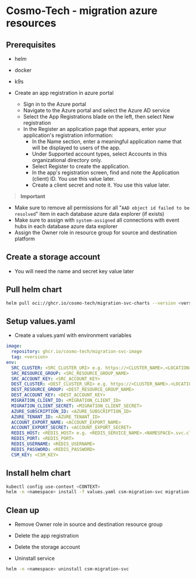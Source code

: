 # Cosmo-Tech - migration azure resources

## Prerequisites

* helm
* docker
* k9s


* Create an app registration in azure portal

    * Sign in to the Azure portal
    * Navigate to the Azure portal and select the Azure AD service
    * Select the App Registrations blade on the left, then select New registration
    * In the Register an application page that appears, enter your application's registration information:
        * In the Name section, enter a meaningful application name that will be displayed to users of the app.
        * Under Supported account types, select Accounts in this organizational directory only.
        * Select Register to create the application.
        * In the app's registration screen, find and note the Application (client) ID. You use this value later.
        * Create a client secret and note it. You use this value later.

> **Important**    

* Make sure to remove all permissions for all "`AAD object id failed to be resolved`" item in each database azure data explorer (if exists)
* Make sure to assign with `system-assigned` all connections with event hubs in each database azure data explorer  
* Assign the Owner role in resource group for source and destination platform


## Create a storage account
* You will need the name and secret key value later

## Pull helm chart 

```bash
helm pull oci://ghcr.io/cosmo-tech/migration-svc-charts --version <version>
```

## Setup values.yaml

* Create a values.yaml with environment variables

```yaml
image:
  repository: ghcr.io/cosmo-tech/migration-svc-image
  tag: <version>
env:
  SRC_CLUSTER: <SRC_CLUSTER_URI> e.g. https://<CLUSTER_NAME>.<LOCATION>.kusto.windows.com
  SRC_RESOURCE_GROUP: <SRC_RESOURCE_GROUP_NAME>
  SRC_ACCOUNT_KEY: <SRC_ACCOUNT_KEY> 
  DEST_CLUSTER: <DEST_CLUSTER_URI> e.g. https://<CLUSTER_NAME>.<LOCATION>.kusto.windows.com 
  DEST_RESOURCE_GROUP: <DEST_RESOURCE_GROUP_NAME> 
  DEST_ACCOUNT_KEY: <DEST_ACCOUNT_KEY> 
  MIGRATION_CLIENT_ID: <MIGRATION_CLIENT_ID> 
  MIGRATION_CLIENT_SECRET: <MIGRATION_CLIENT_SECRET> 
  AZURE_SUBSCRIPTION_ID: <AZURE_SUBSCRIPTION_ID> 
  AZURE_TENANT_ID: <AZURE_TENANT_ID> 
  ACCOUNT_EXPORT_NAME: <ACCOUNT_EXPORT_NAME> 
  ACCOUNT_EXPORT_SECRET: <ACCOUNT_EXPORT_SECRET> 
  REDIS_HOST: <REDIS_HOST> e.g. <REDIS_SERVICE_NAME>.<NAMESPACE>.svc.cluster.local 
  REDIS_PORT: <REDIS_PORT>
  REDIS_USERNAME: <REDIS_USERNAME> 
  REDIS_PASSWORD: <REDIS_PASSWORD> 
  CSM_KEY: <CSM_KEY>
  ```

## Install helm chart

```bash
kubectl config use-context <CONTEXT>
helm -n <namespace> install -f values.yaml csm-migration-svc migration-svc-charts-<version>.tgz
```

## Clean up

* Remove Owner role in source and destination resource group
* Delete the app registration
* Delete the storage account

* Uninstall service
```bash
helm -n <namespace> uninstall csm-migration-svc
```